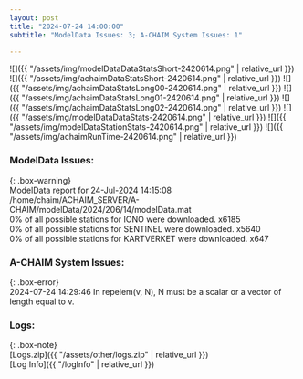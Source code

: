 ```yaml
---
layout: post
title: "2024-07-24 14:00:00"
subtitle: "ModelData Issues: 3; A-CHAIM System Issues: 1"

---
```


![]({{ "/assets/img/modelDataDataStatsShort-2420614.png" | relative_url }})
![]({{ "/assets/img/achaimDataStatsShort-2420614.png" | relative_url }})
![]({{ "/assets/img/achaimDataStatsLong00-2420614.png" | relative_url }})
![]({{ "/assets/img/achaimDataStatsLong01-2420614.png" | relative_url }})
![]({{ "/assets/img/achaimDataStatsLong02-2420614.png" | relative_url }})
![]({{ "/assets/img/modelDataDataStats-2420614.png" | relative_url }})
![]({{ "/assets/img/modelDataStationStats-2420614.png" | relative_url }})
![]({{ "/assets/img/achaimRunTime-2420614.png" | relative_url }})


### ModelData Issues:  
  
{: .box-warning}  
 ModelData report for 24-Jul-2024 14:15:08   
 /home/chaim/ACHAIM_SERVER/A-CHAIM/modelData/2024/206/14/modelData.mat   
 0% of all possible stations for IONO were downloaded. x6185   
 0% of all possible stations for SENTINEL were downloaded. x5640   
 0% of all possible stations for KARTVERKET were downloaded. x647   
  
### A-CHAIM System Issues:  
  
{: .box-error}  
2024-07-24 14:29:46 In repelem(v, N), N must be a scalar or a vector of length equal to v.  

### Logs:  
  
{: .box-note}  
[Logs.zip]({{ "/assets/other/logs.zip" | relative_url }})  
[Log Info]({{ "/logInfo" | relative_url }})  
